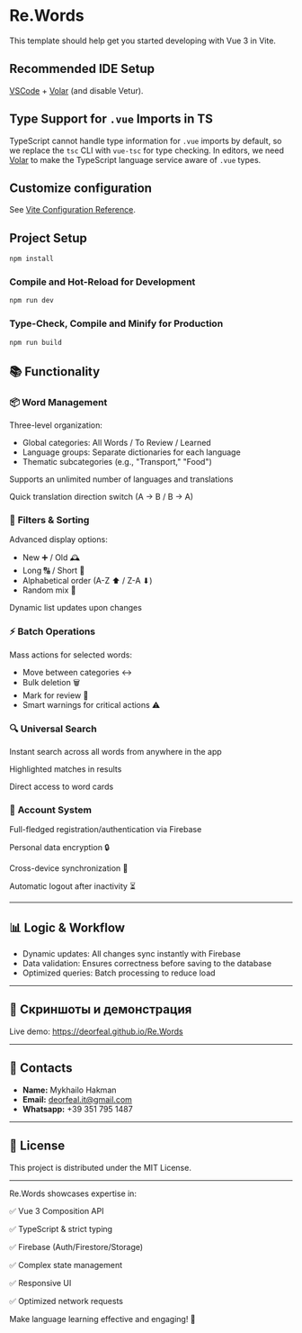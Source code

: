 # Re.Words

This template should help get you started developing with Vue 3 in Vite.

## Recommended IDE Setup

[VSCode](https://code.visualstudio.com/) + [Volar](https://marketplace.visualstudio.com/items?itemName=Vue.volar) (and disable Vetur).

## Type Support for `.vue` Imports in TS

TypeScript cannot handle type information for `.vue` imports by default, so we replace the `tsc` CLI with `vue-tsc` for type checking. In editors, we need [Volar](https://marketplace.visualstudio.com/items?itemName=Vue.volar) to make the TypeScript language service aware of `.vue` types.

## Customize configuration

See [Vite Configuration Reference](https://vite.dev/config/).

## Project Setup

```sh
npm install
```

### Compile and Hot-Reload for Development

```sh
npm run dev
```

### Type-Check, Compile and Minify for Production

```sh
npm run build
```

## 📚 **Functionality**

### 📦 **Word Management**

Three-level organization:

- Global categories: All Words / To Review / Learned
- Language groups: Separate dictionaries for each language
- Thematic subcategories (e.g., "Transport," "Food")

Supports an unlimited number of languages and translations

Quick translation direction switch (A → B / B → A)

### 🔧 **Filters & Sorting**

Advanced display options:

- New ➕ / Old 🕰
- Long 🔠 / Short 🔡
- Alphabetical order (A-Z ⬆ / Z-A ⬇)
- Random mix 🎲

Dynamic list updates upon changes

### ⚡ **Batch Operations**

Mass actions for selected words:

- Move between categories ↔
- Bulk deletion 🗑
- Mark for review 🔁
- Smart warnings for critical actions ⚠

### 🔍 **Universal Search**

Instant search across all words from anywhere in the app

Highlighted matches in results

Direct access to word cards

### 🔐 **Account System**

Full-fledged registration/authentication via Firebase

Personal data encryption 🔒

Cross-device synchronization 🔄

Automatic logout after inactivity ⏳

---

## 📊 **Logic & Workflow**

- Dynamic updates: All changes sync instantly with Firebase
- Data validation: Ensures correctness before saving to the database
- Optimized queries: Batch processing to reduce load

---

## 📸 **Скриншоты и демонстрация**

Live demo: https://deorfeal.github.io/Re.Words

---

## 📧 **Contacts**

- **Name:** Mykhailo Hakman
- **Email:** deorfeal.it@gmail.com
- **Whatsapp:** +39 351 795 1487

---

## 📜 **License**

This project is distributed under the MIT License.

---

Re.Words showcases expertise in:

✅ Vue 3 Composition API

✅ TypeScript & strict typing

✅ Firebase (Auth/Firestore/Storage)

✅ Complex state management

✅ Responsive UI

✅ Optimized network requests

Make language learning effective and engaging! 🚀
